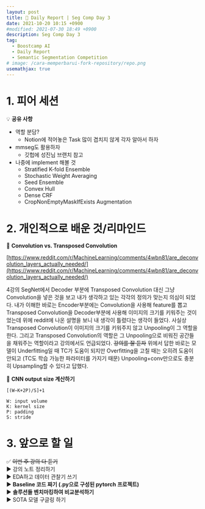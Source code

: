 ```yaml
---
layout: post
title: 📔 Daily Report | Seg Comp Day 3
date: 2021-10-20 10:15 +0900
#modified: 2021-07-30 18:49 +0900
description: Seg Comp Day 3
tag:
  - Boostcamp AI
  - Daily Report
  - Semantic Segmentation Competition
# image: /cara-memperbarui-fork-repository/repo.png
usemathjax: true
---
```


# 1. 피어 세션

💡 **공유 사항**
- 역할 분담?
    - Notion에 적어놓은 Task 많이 겹치지 않게 각자 알아서 하자
- mmseg도 활용하자
    - 깃헙에 성진님 브랜치 참고
- 나중에 implement 해볼 것
    - Stratified K-fold Ensemble
    - Stochastic Weight Averaging
    - Seed Ensemble
    - Convex Hull
    - Dense CRF
    - CropNonEmptyMaskIfExists Augmentation

# 2. 개인적으로 배운 것/리마인드

🌿 **Convolution vs. Transposed Convolution**

[https://www.reddit.com/r/MachineLearning/comments/4wbn81/are_deconvolution_layers_actually_needed/](https://www.reddit.com/r/MachineLearning/comments/4wbn81/are_deconvolution_layers_actually_needed/)

4강의 SegNet에서 Decoder 부분에 Transposed Convolution 대신 그냥 Convolution을 넣은 것을 보고 내가 생각하고 있는 각각의 정의가 맞는지 의심이 되었다. 내가 이해한 바로는 Encoder부분에는 Convolution을 사용해 feature를 뽑고 Transposed Convolution을 Decoder부분에 사용해 이미지의 크기를 키워주는 것이었는데 위에 reddit에 나온 설명을 보니 내 생각이 틀렸다는 생각이 들었다. 사실상 Transposed Convolution이 이미지의 크기를 키워주지 않고 Unpooling이 그 역할을 한다. 그리고 Transposed Convolution의 역할은 그 Unpooling으로 비워진 공간들을 채워주는 역할이라고 강의에서도 언급되었다. ~~강의를 잘 듣자~~ 위에서 답한 바로는 모델이 Underfitting일 때 TC가 도움이 되지만 Overfitting을 고칠 때는 오히려 도움이 안되고 (TC도 학습 가능한 파라미터를 가지기 때문) Unpooling+conv만으로도 충분히 Upsampling할 수 있다고 답했다.

🌿 **CNN output size 계산하기**

```
[(W−K+2P)/S]+1

W: input volume
K: kernel size
P: padding
S: stride
```

# 3. 앞으로 할 일

✅ ~~이번 주 강의 다 듣기~~\
▶️ 강의 노트 정리하기\
▶️ EDA하고 데이터 관찰기 쓰기\
▶️ **Baseline 코드 짜기 (.py으로 구성된 pytorch 프로젝트)**\
▶️ **솔루션들 벤치마킹하여 비교분석하기**\
▶️ SOTA 모델 구글링 하기